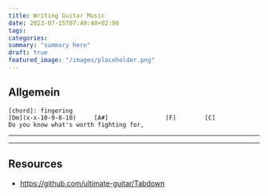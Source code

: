 ```yaml
---
title: Writing Guitar Music
date: 2023-07-15T07:49:40+02:00
tags:
categories:
summary: "summary here"
draft: true
featured_image: "/images/placeholder.png"
---
```


## Allgemein

```
[chord]: fingering
[Dm](x-x-10-9-8-10)     [A#]                [F]        [C]
Do you know what's worth fighting for,
```

---


---

## Resources

- https://github.com/ultimate-guitar/Tabdown